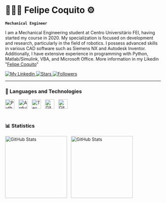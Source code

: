 # 👨🏾‍🔧 Felipe Coquito ⚙️

**`Mechanical Engineer`**

I am a Mechanical Engineering student at Centro Universitário FEI, having started my course in 2020. My specialization is focused on development and research, particularly in the field of robotics. I possess advanced skills in various CAD software such as Siemens NX and Autodesk Inventor. Additionally, I have extensive experience in programming with Python, Matlab/Simulink, VBA, and Microsoft Office. More information in my Likedin "[Felipe Coquito](https://www.linkedin.com/in/felipe-coquito)"

<p align="left">
    <a href="https://www.linkedin.com/in/felipe-coquito">
        <img 
            alt="My Linkedin" 
            title="Follow me" 
            src="https://img.shields.io/badge/LinkedIn-Follow%20Me-blue?style=for-the-badge&logo=linkedin" />
    </a> 
    <a href="https://github.com/FeCoquito?tab=repositories&sort=stargazers">
        <img 
            alt="Stars" 
            title="Total Stars" 
            src="https://custom-icon-badges.demolab.com/github/stars/FeCoquito?color=55960c&style=for-the-badge&labelColor=488207&logo=star&label=Stars"
        />
    </a>
    <a href="https://github.com/FeCoquito?tab=followers">
        <img 
            alt="Followers" 
            title="Follow me" 
            src="https://custom-icon-badges.demolab.com/github/followers/FeCoquito?color=c3352b&labelColor=922820&style=for-the-badge&logo=github&label=Followers&logoColor=white"
        />
    </a>
</p>

---

### 🤖 Languages and Technologies

<img 
    align="left" 
    alt="Python" 
    title="Python"
    width="30px" 
    style="padding-right: 10px;" 
    src="https://cdn.jsdelivr.net/gh/devicons/devicon@latest/icons/python/python-original.svg" 
/>
<img 
    align="left" 
    alt="Arduino" 
    title="Arduino"
    width="30px" 
    style="padding-right: 10px;" 
    src="https://cdn.jsdelivr.net/gh/devicons/devicon@latest/icons/arduino/arduino-original-wordmark.svg"
/>
<img 
    align="left" 
    alt="Tex" 
    title="Tex" 
    width="30px" 
    style="padding-right: 10px;" 
    src="https://cdn.jsdelivr.net/gh/devicons/devicon@latest/icons/tex/tex-original.svg"
/> 
<img 
    align="left" 
    alt="GitHub" 
    title="GitHub"
    width="30px" 
    style="padding-right: 10px;" 
    src="https://cdn.jsdelivr.net/gh/devicons/devicon@latest/icons/git/git-original.svg" 
/>
<img 
    align="left" 
    alt="GitLab" 
    title="GitLab"
    width="30px" 
    style="padding-right: 10px;" 
    src="https://cdn.jsdelivr.net/gh/devicons/devicon@latest/icons/gitlab/gitlab-original.svg" 
/>  
<br/> 
<br/>

### 📊 Statistics

<p>
  <img 
    align="left" 
    alt="GitHub Stats" 
    height="200" 
    style="padding-right: 10px;" 
    src="https://github-readme-stats.vercel.app/api?username=FeCoquito&show_icons=true&theme=tokyonight&include_all_commits=true" 
  />

<img 
      align="left" 
      alt="GitHub Stats" 
      height="200" 
      src="https://github-readme-stats.vercel.app/api/top-langs/?username=FeCoquito&theme=tokyonight&layout=compact&langs_count=6" 
  />

</p>
